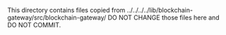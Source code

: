 This directory contains files copied from ../../../../lib/blockchain-gateway/src/blockchain-gateway/
DO NOT CHANGE those files here and DO NOT COMMIT.
